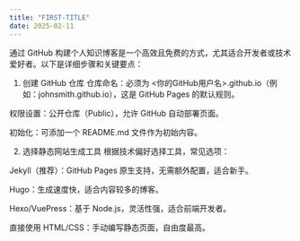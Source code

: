 ```yaml
---
title: "FIRST-TITLE"
date: 2025-02-11
---
```

通过 GitHub 构建个人知识博客是一个高效且免费的方式，尤其适合开发者或技术爱好者。以下是详细步骤和关键要点：

1. 创建 GitHub 仓库
仓库命名：必须为 <你的GitHub用户名>.github.io（例如：johnsmith.github.io），这是 GitHub Pages 的默认规则。

权限设置：公开仓库（Public），允许 GitHub 自动部署页面。

初始化：可添加一个 README.md 文件作为初始内容。

2. 选择静态网站生成工具
根据技术偏好选择工具，常见选项：

Jekyll（推荐）：GitHub Pages 原生支持，无需额外配置，适合新手。

Hugo：生成速度快，适合内容较多的博客。

Hexo/VuePress：基于 Node.js，灵活性强，适合前端开发者。

直接使用 HTML/CSS：手动编写静态页面，自由度最高。
